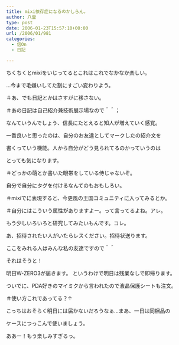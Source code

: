 ```yaml
---
title: mixi依存症になるのかしらん。
author: 八雲
type: post
date: 2006-01-23T15:57:10+00:00
url: /2006/01/981
categories:
  - 信On
  - 日記

---
```

ちくちくとmixiをいじってるとこれはこれでなかなか楽しい。
  
…今まで毛嫌いしてた割にすごい変わりよう。
  
＃あ、でも日記とかはさすがに移さない。
  
＃あの日記は自己紹介兼技術展示場なので＾＾；

なんていうんでしょう、信長にたとえると知人が増えていく感覚。
  
一番良いと思ったのは、自分のお友達としてマークしたの紹介文を
  
書くっていう機能。人から自分がどう見られてるのかっていうのは
  
とっても気になります。
  
＃どっかの萌とか書いた眼帯をしている侍じゃないぞ。

自分で自分にタグを付けるなんてのもおもしろい。
  
＃mixiでに表現すると、今更風の王国コミュニティに入ってみるとか。
  
＃自分にはこういう属性がありますよー。って言ってるよね。アレ。
  
もう少しいろいろと研究してみたいもんです。コレ。
  
あ、招待されたい人がいたらレスください。招待状送ります。
  
ここをみれる人はみんな私の友達ですので＾＾

それはそうと！
  
明日W-ZERO3が届きます。 というわけで明日は残業なしで即帰ります。
  
ついでに、PDA好きのマイミクから言われたので液晶保護シートも注文。
  
＃使い方これであってる？↑
  
こっちはおそらく明日には届かないだろうなぁ…まあ、一日は同梱品の
  
ケースにつっこんで使いましょう。

ああー！もう楽しみすぎるっ。
